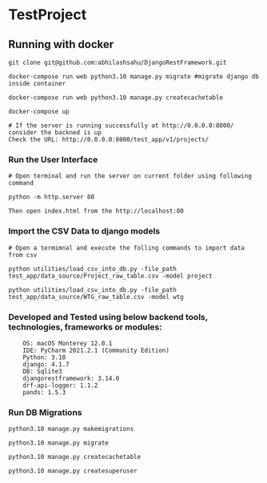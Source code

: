 # TestProject

## Running with docker

```
git clone git@github.com:abhilashsahu/DjangoRestFramework.git

docker-compose run web python3.10 manage.py migrate #migrate django db inside container

docker-compose run web python3.10 manage.py createcachetable

docker-compose up

# If the server is running successfully at http://0.0.0.0:8000/ consider the backned is up
Check the URL: http://0.0.0.0:8000/test_app/v1/projects/

```

### Run the User Interface
```
# Open terminal and run the server on current folder using following command

python -m http.server 80

Then open index.html from the http://localhost:80
```


### Import the CSV Data to django models
```
# Open a termimnal and execute the folling commands to import data from csv

python utilities/load_csv_into_db.py -file_path test_app/data_source/Project_raw_table.csv -model project

python utilities/load_csv_into_db.py -file_path test_app/data_source/WTG_raw_table.csv -model wtg
```

### Developed and Tested using below backend tools, technologies, frameworks or modules:
```
    OS: macOS Monterey 12.0.1
    IDE: PyCharm 2021.2.1 (Community Edition)
    Python: 3.10
    django: 4.1.7
    DB: Sqlite3
    djangorestframework: 3.14.0
    drf-api-logger: 1.1.2
    pands: 1.5.3
```


### Run DB Migrations

```
python3.10 manage.py makemigrations

python3.10 manage.py migrate

python3.10 manage.py createcachetable

python3.10 manage.py createsuperuser

```
